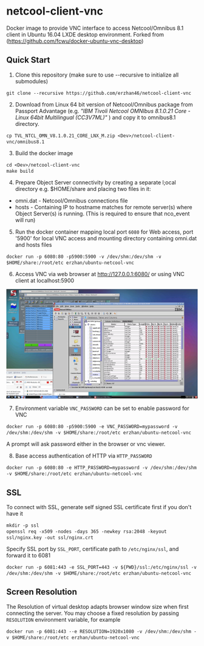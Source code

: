 netcool-client-vnc
=========================

Docker image to provide VNC interface to access Netcool/Omnibus 8.1 client in Ubuntu 16.04 LXDE desktop environment.
Forked from (https://github.com/fcwu/docker-ubuntu-vnc-desktop)

Quick Start
-------------------------

1. Clone this repository (make sure to use --recursive to initialize all submodules)
```
git clone --recursive https://github.com/erzhan46/netcool-client-vnc
```
2. Download from Linux 64 bit version of Netcool/Omnibus package from Passport Advantage (e.g. _"IBM Tivoli Netcool OMNIbus 8.1.0.21 Core - Linux 64bit Multilingual (CC3V7ML)"_ ) and copy it to omnibus8.1 directory.
```
cp TVL_NTCL_OMN_V8.1.0.21_CORE_LNX_M.zip <Dev>/netcool-client-vnc/omnibus8.1
```
3. Build the docker image
```
cd <Dev>/netcool-client-vnc
make build
```
4. Prepare Object Server connectivity by creating a separate l;ocal directory e.g. $HOME/share and placing two files in it:
- omni.dat - Netcool/Omnibus connections file
- hosts - Containing IP to hostname matches for remote server(s) where Object Server(s) is running. (This is required to ensure that nco_event will run)
5. Run the docker container mapping local port `6080` for Web access, port '5900' for local VNC access and mounting directory containing omni.dat and hosts files
```
docker run -p 6080:80 -p5900:5900 -v /dev/shm:/dev/shm -v $HOME/share:/root/etc erzhan/ubuntu-netcool-vnc

```
6. Access VNC via web browser at http://127.0.0.1:6080/ or using VNC client at localhost:5900

<img src="https://github.com/erzhan46/netcool-client-vnc/blob/master/screenshots/omnibus.png" width=700/>

7. Environment variable `VNC_PASSWORD` can be set to enable password for VNC

```
docker run -p 6080:80 -p5900:5900 -e VNC_PASSWORD=mypassword -v /dev/shm:/dev/shm -v $HOME/share:/root/etc erzhan/ubuntu-netcool-vnc
```
A prompt will ask password either in the browser or vnc viewer.

8. Base access authentication of HTTP via `HTTP_PASSWORD`

```
docker run -p 6080:80 -e HTTP_PASSWORD=mypassword -v /dev/shm:/dev/shm -v $HOME/share:/root/etc erzhan/ubuntu-netcool-vnc

```

SSL
--------------------

To connect with SSL, generate self signed SSL certificate first if you don't have it

```
mkdir -p ssl
openssl req -x509 -nodes -days 365 -newkey rsa:2048 -keyout ssl/nginx.key -out ssl/nginx.crt
```

Specify SSL port by `SSL_PORT`, certificate path to `/etc/nginx/ssl`, and forward it to 6081

```
docker run -p 6081:443 -e SSL_PORT=443 -v ${PWD}/ssl:/etc/nginx/ssl -v /dev/shm:/dev/shm -v $HOME/share:/root/etc erzhan/ubuntu-netcool-vnc
```

Screen Resolution
------------------

The Resolution of virtual desktop adapts browser window size when first connecting the server. You may choose a fixed resolution by passing `RESOLUTION` environment variable, for example

```
docker run -p 6081:443 --e RESOLUTION=1920x1080 -v /dev/shm:/dev/shm -v $HOME/share:/root/etc erzhan/ubuntu-netcool-vnc
```


